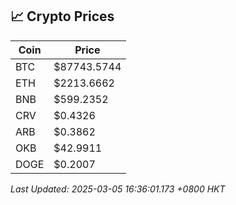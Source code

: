 ## 📈 Crypto Prices

| Coin | Price |
| ---- | ----- |
| BTC | $87743.5744 |
| ETH | $2213.6662 |
| BNB | $599.2352 |
| CRV | $0.4326 |
| ARB | $0.3862 |
| OKB | $42.9911 |
| DOGE | $0.2007 |

_Last Updated: 2025-03-05 16:36:01.173 +0800 HKT_